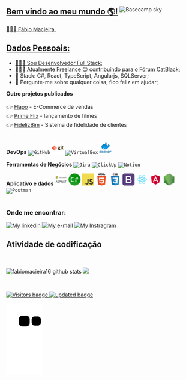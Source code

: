 <img align="right" width="40%" src="https://media.giphy.com/media/iGpHt2H22k1orjgT9b/giphy.gif" alt="Basecamp sky" />
<a href="https://github.com/fabiomacieira16">
  
## Bem vindo ao meu mundo 🌎!
<p>
  🌊🌊🌊 Fábio Macieira. 
</p>
  
##  Dados Pessoais:
- 👩🏻‍🚀 Sou Desenvolvedor Full Stack;
- 👩🏻‍💻 Atualmente Freelance :wink: contribuíndo para o <a href="http://catblack.pro/Home">Fórum CatBlack</a>;
- 🌱 Stack: C#, React, TypeScript, Angularjs, SQLServer; 
- 💬 Pergunte-me sobre qualquer coisa, fico feliz em ajudar;

 **Outro projetos publicados**
 <br>
 <br>
  👉 <a href="https://flapo.com.br/">Flapo</a>  - E-Commerce de vendas 
  <br>
  👉 <a href="https://mymovie-primeflix.netlify.app/">Prime Flix</a> - lançamento de filmes
  <br>
  👉 <a href="https://fidelizbindemo.netlify.app">FidelizBim</a> - Sistema de fidelidade de clientes
  <br>
  <br>

**DevOps**
<code><img height="32" src="https://cdn3.iconfinder.com/data/icons/inficons/512/github.png" alt="GitHub"/></code>
<code><img height="32" src="https://raw.githubusercontent.com/github/explore/80688e429a7d4ef2fca1e82350fe8e3517d3494d/topics/git/git.png" alt="Git"/></code>
<code><img height="32" src="https://img.utdstc.com/icon/c2f/773/c2f7733df6524599afea694769062bc12d389fb4178f8be7b644c5e802fbbc17:200" alt="VirtualBox"/></code>
<code><img height="32" src="https://raw.githubusercontent.com/github/explore/80688e429a7d4ef2fca1e82350fe8e3517d3494d/topics/docker/docker.png" alt="Docker"/></code>

**Ferramentas de Negócios**
<code><img height="32" src="https://cdn.worldvectorlogo.com/logos/jira-1.svg" alt="Jira"/></code>
<code><img height="32" src="https://232924.apps.zdusercontent.com/232924/assets/1579259063-9eaa196f4d4eeff0ff0c915b800a9730/logo.png" alt="ClickUp"/></code>
<code><img height="32" src="https://cdn.iconscout.com/icon/free/png-512/notion-1693557-1442598.png" alt="Notion"/></code>

**Aplicativo e dados**
<code><img height="32" src="https://raw.githubusercontent.com/github/explore/80688e429a7d4ef2fca1e82350fe8e3517d3494d/topics/aspnet/aspnet.png" alt="Aspnet"/></code>
<code><img height="32" src="https://raw.githubusercontent.com/github/explore/80688e429a7d4ef2fca1e82350fe8e3517d3494d/topics/csharp/csharp.png" alt="Csharp"/></code>
<code><img height="32" src="https://raw.githubusercontent.com/github/explore/80688e429a7d4ef2fca1e82350fe8e3517d3494d/topics/javascript/javascript.png" alt="Javascript"/></code>
<code><img height="32" src="https://raw.githubusercontent.com/github/explore/80688e429a7d4ef2fca1e82350fe8e3517d3494d/topics/html/html.png" alt="HTML5"/></code>
<code><img height="32" src="https://raw.githubusercontent.com/github/explore/80688e429a7d4ef2fca1e82350fe8e3517d3494d/topics/css/css.png" alt="CSS"/></code>
<code><img height="32" src="https://raw.githubusercontent.com/github/explore/80688e429a7d4ef2fca1e82350fe8e3517d3494d/topics/bootstrap/bootstrap.png" alt="Bootstrap"/></code>
<code><img height="32" src="https://raw.githubusercontent.com/github/explore/80688e429a7d4ef2fca1e82350fe8e3517d3494d/topics/react/react.png" alt="React"/></code>
<code><img height="32" src="https://raw.githubusercontent.com/github/explore/80688e429a7d4ef2fca1e82350fe8e3517d3494d/topics/angular/angular.png" alt="Angular"/></code>
<code><img height="32" src="https://raw.githubusercontent.com/github/explore/80688e429a7d4ef2fca1e82350fe8e3517d3494d/topics/nodejs/nodejs.png" alt="Nodejs"/></code>
<code><img height="32" src="https://user-images.githubusercontent.com/2676579/34940598-17cc20f0-f9be-11e7-8c6d-f0190d502d64.png" alt="Postman"/></code>
<br/><br/>

### Onde me encontrar:
<div>
  <a href="https://www.linkedin.com/in/fabio-macieira-1ba6321b1/">
    <img alt="My linkedin" src="https://img.shields.io/badge/LinkedIn-0077B5?style=for-the-badge&logo=linkedin&logoColor=white" />
  </a>
  <a href="mailto:fabiomacieira16@icloud.com">
    <img alt="My e-mail" src="https://img.shields.io/badge/Gmail-D14836?style=for-the-badge&logo=gmail&logoColor=white" />
  </a>
  <a href="https://www.instagram.com/fabiovitormacieira/">
    <img alt="My Instragram" src="https://img.shields.io/badge/Instagram-E4405F?style=for-the-badge&logo=instagram&logoColor=white" />
  </a>
    
 
## Atividade de codificação
<br/>
<p align="left">
  <img src="https://github-readme-stats.vercel.app/api?username=fabiomacieira16&show_icons=true&theme=dracula" alt="fabiomacieira16 github stats" />
  <img height="180em" src="https://github-readme-stats.vercel.app/api/top-langs/?username=fabiomacieira16&layout=compact&langs_count=7&theme=dracula"/>
</p>
<br/>
<p align="left">
  <a href="https://badges.pufler.dev">
      <img src="https://badges.pufler.dev/visits/fabiomacieira16/fabiomacieira16"  alt="Visitors badge" />
      <img src="https://badges.pufler.dev/updated/fabiomacieira16/fabiomacieira16" alt="updated badge" />
   </a>
</p>
  
![Snake animation](https://github.com/fabiomacieira16/fabiomacieira16/blob/output/github-contribution-grid-snake.svg)

